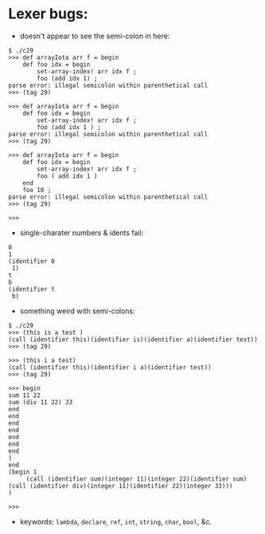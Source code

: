 # Lexer bugs:

- doesn't appear to see the semi-colon in here:

```
$ ./c29
>>> def arrayIota arr f = begin
    def foo idx = begin
        set-array-index! arr idx f ;
        foo (add idx 1) ;
parse error: illegal semicolon within parenthetical call
>>> (tag 29)

>>> def arrayIota arr f = begin
    def foo idx = begin
        set-array-index! arr idx f ;
        foo (add idx 1 ) ;
parse error: illegal semicolon within parenthetical call
>>> (tag 29)

>>> def arrayIota arr f = begin
    def foo idx = begin
        set-array-index! arr idx f ;
        foo ( add idx 1 )
    end
    foo 10 ;
parse error: illegal semicolon within parenthetical call
>>> (tag 29)

>>> 
```

- single-charater numbers & idents fail:

```
0
1
(identifier 0
 1)
t
b
(identifier t
 b)
```

- something weird with semi-colons:

```
$ ./c29
>>> (this is a test )
(call (identifier this)(identifier is)(identifier a)(identifier test))
>>> (tag 29)

>>> (this i a test)
(call (identifier this)(identifier i a)(identifier test))
>>> (tag 29)

>>> begin
sum 11 22   
sum (div 11 22) 33
end
end
end
end
end
end
end
)
end
(begin 1
     (call (identifier sum)(integer 11)(integer 22)(identifier sum)(call (identifier div)(integer 11)(identifier 22)(integer 33)))
)

>>> 
```

- keywords: `lambda`, `declare`, `ref`, `int`, `string`, `char`, `bool`, &c.
